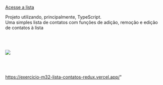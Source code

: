 [Acesse a lista](https://exercicio-m32-lista-contatos-redux.vercel.app/)

Projeto utilizando, principalmente, TypeScript.
<br/>
Uma simples lista de contatos com funções de adição, remoção e edição de contatos à lista

<br/><br/>

<img src="https://servidor-estatico-tawny.vercel.app/listacontatosredux.png" />

<br/><br/>

https://exercicio-m32-lista-contatos-redux.vercel.app/"

